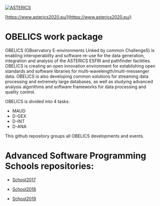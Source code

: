 [![ASTERICS](https://www.asterics2020.eu/sites/default/files/pictures/asterics.png)](https://www.asterics2020.eu/)

[https://www.asterics2020.eu/](https://www.asterics2020.eu/)

# OBELICS work package

OBELICS (OBservatory E-environments LInked by common ChallengeS) is enabling interoperability and software re-use for the data generation, integration and analysis of the ASTERICS ESFRI and pathfinder facilities. OBELICS is creating an open innovation environment for establishing open standards and software libraries for multi-wavelength/multi-messenger data. OBELICS is also developing common solutions for streaming data processing and extremely large databases, as well as studying advanced analysis algorithms and software frameworks for data processing and quality control.

OBELICS is divided into 4 tasks:
- MAUD
- D-GEX
- D-INT
- D-ANA

This github repository groups all OBELICS developments and events.

# Advanced Software Programming Schools repositories:

- [School2017](https://github.com/Asterics2020-Obelics/School2017)

- [School2018](https://github.com/Asterics2020-Obelics/School2018)

- [School2019](https://github.com/Asterics2020-Obelics/School2019)

